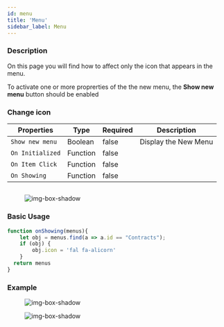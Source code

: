 ```yaml
---
id: menu
title: 'Menu'
sidebar_label: Menu
---
```

### Description

On this page you will find how to affect only the icon that appears in the menu.
<p>To activate one or more proprerties of the the new menu, the <b>Show new menu</b> button should be enabled</p>

### Change icon

<table className="custom-table">
    <thead> 
        <tr>
            <th>Properties</th>
            <th>Type</th>
            <th>Required</th>
            <th>Description</th>
        </tr>
    </thead>
    <tbody>
        <tr className="selected">
            <td><code>Show new menu</code></td>
            <td>Boolean</td>
            <td>false</td>
            <td>Display the New Menu</td> 
        </tr>
        <tr className="selected">
            <td><code>On Initialized</code></td>
            <td>Function</td>
            <td>false</td>
            <td></td> 
        </tr>
        <tr className="selected">
            <td><code>On Item Click</code></td>
            <td>Function</td>
            <td>false</td>
            <td></td> 
        </tr>
        <tr className="selected">
            <td><code>On Showing</code></td>
            <td>Function</td>
            <td>false</td>
             <td></td> 
        </tr>
    </tbody>
</table> 


##
<figure>

![img-box-shadow](/img/craft/configuration/system/properties.png)
</figure>

### Basic Usage

```javascript
function onShowing(menus){
    let obj = menus.find(a => a.id == "Contracts");
    if (obj) {
        obj.icon = 'fal fa-alicorn'
    }
  return menus 
}
```

### Example

<figure>

![img-box-shadow](/img/craft/configuration/system/menu-icon-property-example.png)
</figure>

<figure>

![img-box-shadow](/img/craft/configuration/system/menu-icon-example.png)
</figure>


